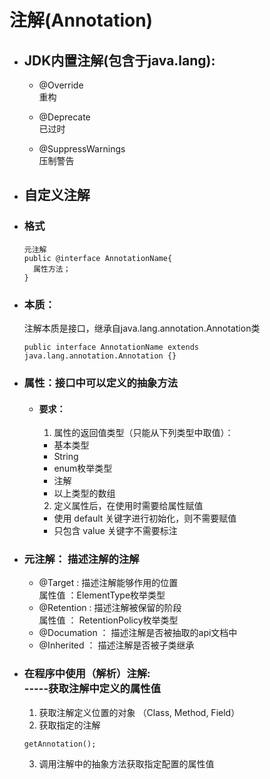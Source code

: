 # 注解(Annotation)
* ## JDK内置注解(包含于java.lang):
   
  * @Override <br>
  重构
  
  * @Deprecate <br>
  已过时
  
  * @SuppressWarnings <br>
  压制警告
   

* ## 自定义注解
* ### 格式
  ```
  元注解
  public @interface AnnotationName{
    属性方法；
  }
  ```
* ### 本质：<br>
  注解本质是接口，继承自java.lang.annotation.Annotation类
  ```
  public interface AnnotationName extends java.lang.annotation.Annotation {}
  ```
* ### 属性：接口中可以定义的抽象方法 
  * #### 要求：
    1. 属性的返回值类型（只能从下列类型中取值）：
      * 基本类型
      * String 
      * enum枚举类型
      * 注解
      * 以上类型的数组
    2. 定义属性后，在使用时需要给属性赋值
      * 使用 default 关键字进行初始化，则不需要赋值
      * 只包含 value 关键字不需要标注
* ### 元注解： 描述注解的注解
    * @Target :  描述注解能够作用的位置 <br>
      属性值 ：ElementType枚举类型
    * @Retention : 描述注解被保留的阶段 <br>
      属性值 ： RetentionPolicy枚举类型
    * @Documation ： 描述注解是否被抽取的api文档中
    * @Inherited ： 描述注解是否被子类继承
* ### 在程序中使用（解析）注解: <br> <nbsp> <nbsp> <nbsp> -----获取注解中定义的属性值 <br>
  1. 获取注解定义位置的对象 （Class, Method, Field）
  2. 获取指定的注解
  ``` 
  getAnnotation();
  ```
  3. 调用注解中的抽象方法获取指定配置的属性值
